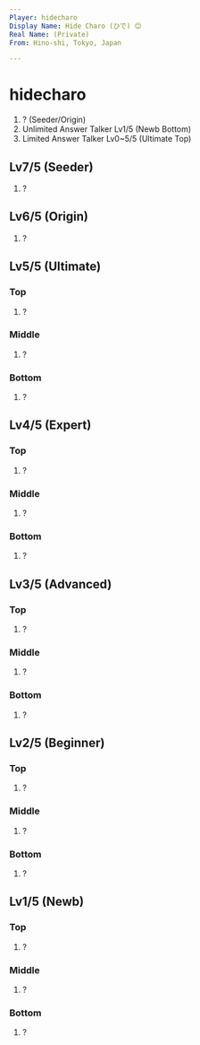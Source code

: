 ```yaml
---
Player: hidecharo
Display Name: Hide Charo (ひで) 😊
Real Name: (Private)
From: Hino-shi, Tokyo, Japan

---
```


# hidecharo

1. ? (Seeder/Origin)
1. Unlimited Answer Talker Lv1/5 (Newb Bottom)
1. Limited Answer Talker Lv0~5/5 (Ultimate Top)


## Lv7/5 (Seeder)

1. ?


## Lv6/5 (Origin)

1. ?


## Lv5/5 (Ultimate)

### Top

1. ?

### Middle

1. ?

### Bottom

1. ?


## Lv4/5 (Expert)

### Top

1. ?

### Middle

1. ?

### Bottom

1. ?


## Lv3/5 (Advanced)

### Top

1. ?

### Middle

1. ?

### Bottom

1. ?


## Lv2/5 (Beginner)

### Top

1. ?

### Middle

1. ?

### Bottom

1. ?


## Lv1/5 (Newb)

### Top

1. ?

### Middle

1. ?

### Bottom

1. ?


